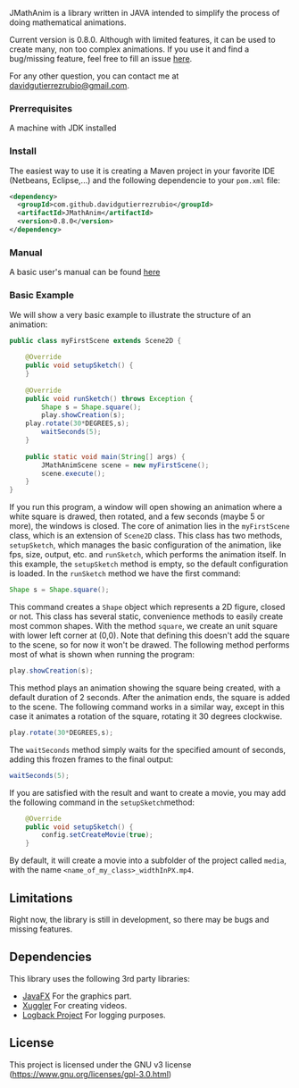 JMathAnim is a library written in JAVA intended to simplify the process of doing mathematical animations. 

Current version is 0.8.0. Although with limited features, it can be used to create many, non too complex animations. If you use it and find a bug/missing feature, feel free to fill an issue [here](https://github.com/davidgutierrezrubio/jmathanim/issues).

For any other question, you can contact me at davidgutierrezrubio@gmail.com.

### Prerrequisites
A machine with JDK installed

### Install
The easiest way to use it is creating a Maven project in your favorite IDE (Netbeans, Eclipse,...) and the following dependencie to your `pom.xml` file:
```XML
<dependency>
  <groupId>com.github.davidgutierrezrubio</groupId>
  <artifactId>JMathAnim</artifactId>
  <version>0.8.0</version>
</dependency>
```


### Manual
A basic user's manual can be found [here](manual/index.html)

### Basic Example
We will show a very basic example to illustrate the structure of an animation:
```java
public class myFirstScene extends Scene2D {
    
    @Override
    public void setupSketch() {
    }
    
    @Override
    public void runSketch() throws Exception {
        Shape s = Shape.square();
        play.showCreation(s);
	play.rotate(30*DEGREES,s);
        waitSeconds(5);
    }
	
	public static void main(String[] args) {
        JMathAnimScene scene = new myFirstScene();
        scene.execute();
    }
}
```
If you run this program, a window will open showing an animation where a white square is drawed, then rotated, and a few seconds (maybe 5 or more), the windows is closed.
The core of animation lies in the `myFirstScene` class, which is an extension of `Scene2D` class. This class has two methods, `setupSketch`, which manages the basic configuration of the animation, like fps, size, output, etc. and `runSketch`, which performs the animation itself.
In this example, the `setupSketch` method is empty, so the default configuration is loaded. In the `runSketch` method we have the first command:
```java
Shape s = Shape.square();
```
This command creates a `Shape` object which represents a 2D figure, closed or not. This class has several static, convenience methods to easily create most common shapes. With the method `square`, we create an unit square with lower left corner at (0,0). Note that defining this doesn't add the square to the scene, so for now it won't be drawed.
The following method performs most of what is shown when running the program:
```java
play.showCreation(s);
```
This method plays an animation showing the square being created, with a default duration of 2 seconds. After the animation ends, the square is added to the scene.
The following command works in a similar way, except in this case it animates a rotation of the square, rotating it 30 degrees clockwise.
```java
play.rotate(30*DEGREES,s);
```
The `waitSeconds` method simply waits for the specified amount of seconds, adding this frozen frames to the final output:
```java
waitSeconds(5);
```

If you are satisfied with the result and want to create a movie, you may add the following command in the `setupSketch`method:
```java
    @Override
    public void setupSketch() {
    	config.setCreateMovie(true);
    }
```
By default, it will create a movie into a subfolder of the project called `media`, with the name `<name_of_my_class>_widthInPX.mp4`.


## Limitations

Right now, the library is still in development, so there may be bugs and missing features.

## Dependencies

This library uses the following 3rd party libraries:

* [JavaFX](https://openjfx.io/) For the graphics part.
* [Xuggler](http://www.xuggle.com/xuggler/) For creating videos.
* [Logback Project](http://logback.qos.ch/) For logging purposes.


## License

This project is licensed under the GNU v3 license (https://www.gnu.org/licenses/gpl-3.0.html)
